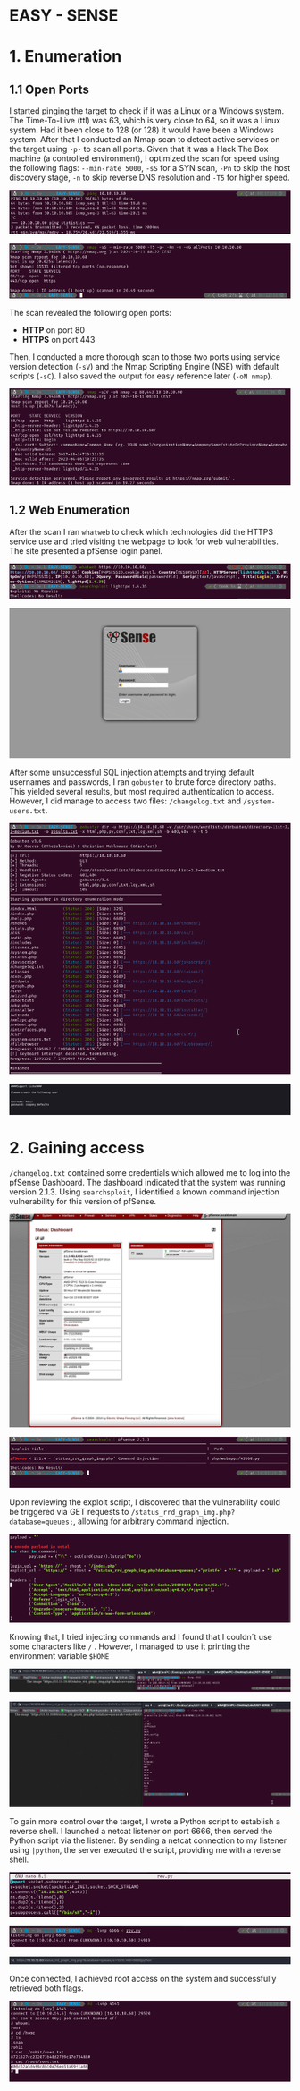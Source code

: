 # EASY - SENSE

# 1. Enumeration

## 1.1 Open Ports

I started pinging the target to check if it was a Linux or a Windows system. The Time-To-Live (ttl) was 63, which is very close to 64, so it was a Linux system. Had it been close to 128 (or 128) it would have been a Windows system. After that I conducted an Nmap scan to detect active services on the target using `-p-` to scan all ports. Given that it was a Hack The Box machine (a controlled environment), I optimized the scan for speed using the following flags: `--min-rate 5000`, `-sS` for a SYN scan, `-Pn` to skip the host discovery stage, `-n` to skip reverse DNS resolution and `-T5` for higher speed.

![image.png](EASY-SENSE/image.png)

![image.png](EASY-SENSE/image%201.png)

The scan revealed the following open ports:

- **HTTP** on port 80
- **HTTPS** on port 443

Then, I conducted a more thorough scan to those two ports using service version detection (`-sV`) and the Nmap Scripting Engine (NSE) with default scripts (`-sC`). I also saved the output for easy reference later (`-oN nmap`).

![image.png](EASY-SENSE/image%202.png)

## 1.2 Web Enumeration

After the scan I ran `whatweb` to check which technologies did the HTTPS service use and tried visiting the webpage to look for web vulnerabilities. The site presented a pfSense login panel. 

![image.png](EASY-SENSE/image%203.png)

![image.png](EASY-SENSE/image%204.png)

After some unsuccessful SQL injection attempts and trying default usernames and passwords, I ran `gobuster` to brute force directory paths. This yielded several results, but most required authentication to access. However, I did manage to access two files: `/changelog.txt` and `/system-users.txt`.

![image.png](EASY-SENSE/image%205.png)

![image.png](EASY-SENSE/image%206.png)

# 2. Gaining access

`/changelog.txt` contained some credentials which allowed me to log into the pfSense Dashboard. The dashboard indicated that the system was running version 2.1.3. Using `searchsploit`, I identified a known command injection vulnerability for this version of pfSense.

![image.png](EASY-SENSE/image%207.png)

![image.png](EASY-SENSE/image%208.png)

Upon reviewing the exploit script, I discovered that the vulnerability could be triggered via GET requests to `/status_rrd_graph_img.php?database=queues;`, allowing for arbitrary command injection. 

![image.png](EASY-SENSE/image%209.png)

Knowing that, I tried injecting commands and I found that I couldn´t use some characters like `/` . However, I managed to use it printing the environment variable `$HOME` 

![image.png](EASY-SENSE/image%2010.png)

![image.png](EASY-SENSE/image%2011.png)

To gain more control over the target, I wrote a Python script to establish a reverse shell. I launched a netcat listener on port 6666, then served the Python script via the listener. By sending a netcat connection to my listener using `|python`, the server executed the script, providing me with a reverse shell.

![image.png](EASY-SENSE/image%2012.png)

![image.png](EASY-SENSE/image%2013.png)

![image.png](EASY-SENSE/image%2014.png)

Once connected, I achieved root access on the system and successfully retrieved both flags.

![image.png](EASY-SENSE/image%2015.png)
